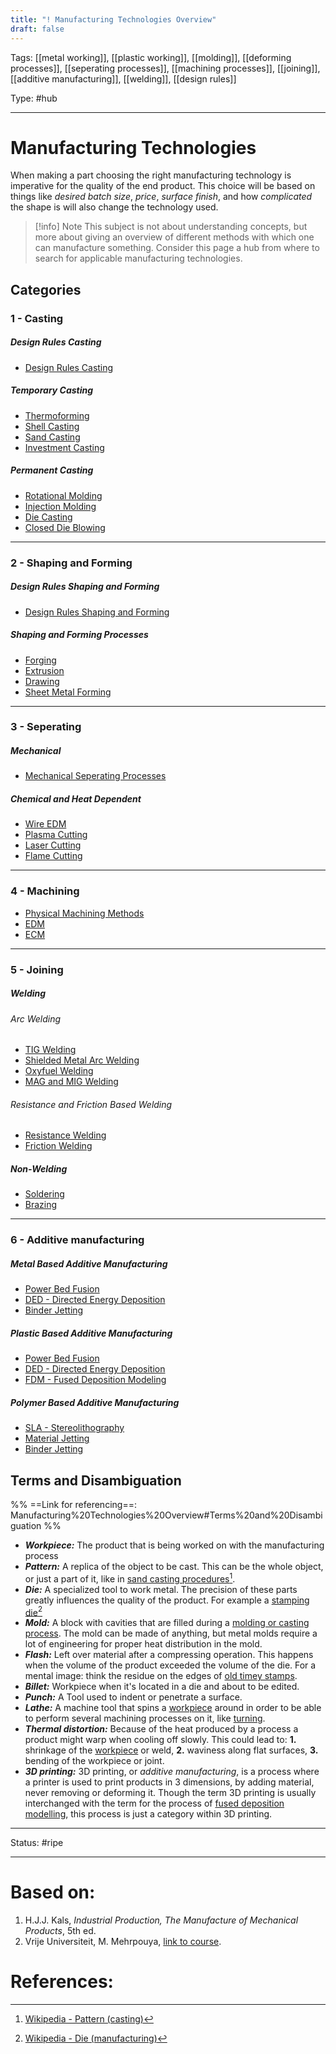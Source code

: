 ```yaml
---
title: "! Manufacturing Technologies Overview"
draft: false
---
```

Tags: [[metal working]], [[plastic working]], [[molding]], [[deforming processes]], [[seperating processes]], [[machining processes]], [[joining]], [[additive manufacturing]], [[welding]], [[design rules]]

Type: #hub

---
# Manufacturing Technologies
When making a part choosing the right manufacturing technology is imperative for the quality of the end product. This choice will be based on things like _desired batch size_, _price_, _surface finish_, and how _complicated_ the shape is will also change the technology used.

>[!info] Note
>This subject is not about understanding concepts, but more about giving an overview of different methods with which one can manufacture something. Consider this page a hub from where to search for applicable manufacturing technologies.

## Categories
### 1 - Casting
##### Design Rules Casting
- [Design Rules Casting](design%20rules%20casting)

##### Temporary Casting
- [Thermoforming](thermoforming)
- [Shell Casting](Shell%20Casting.md)
- [Sand Casting](sand%20casting)
- [Investment Casting](investment%20casting)

##### Permanent Casting
- [Rotational Molding](rotational%20molding)
- [Injection Molding](injection%20molding)
- [Die Casting](die%20casting)
- [Closed Die Blowing](closed%20die%20blowing)

---
### 2 - Shaping and Forming
##### Design Rules Shaping and Forming
- [Design Rules Shaping and Forming](Design%20Rules%20Shaping%20and%20Forming)

##### Shaping and Forming Processes
- [Forging](forging)
- [Extrusion](extrusion)
- [Drawing](drawing)
- [Sheet Metal Forming](sheet%20metal%20forming)


---
### 3 - Seperating
##### Mechanical
- [Mechanical Seperating Processes](Mechanical%20Seperating%20Processes.md)

##### Chemical and Heat Dependent
- [Wire EDM](Wire%20EDM.md)
- [Plasma Cutting](Plasma%20Cutting.md)
- [Laser Cutting](Laser%20Cutting.md)
- [Flame Cutting](Flame%20Cutting.md)

---
### 4 - Machining
- [Physical Machining Methods](Physical%20Machining%20Methods.md)
- [EDM](EDM.md)
- [ECM](ECM.md)

---
### 5 - Joining
##### Welding
###### Arc Welding
- [TIG Welding](TIG%20Welding.md)
- [Shielded Metal Arc Welding](Shielded%20Metal%20Arc%20Welding.md)
- [Oxyfuel Welding](Oxyfuel%20Welding.md)
- [MAG and MIG Welding](MAG%20and%20MIG%20Welding.md)

###### Resistance and Friction Based Welding
- [Resistance Welding](Resistance%20Welding.md)
- [Friction Welding](Friction%20Welding.md)

##### Non-Welding
- [Soldering](Soldering.md)
- [Brazing](Brazing.md)

---
### 6 - Additive manufacturing
##### Metal Based Additive Manufacturing
- [Power Bed Fusion](Power%20Bed%20Fusion.md)
- [DED - Directed Energy Deposition](DED%20-%20Directed%20Energy%20Deposition.md)
- [Binder Jetting](Binder%20Jetting.md)


##### Plastic Based Additive Manufacturing
- [Power Bed Fusion](Power%20Bed%20Fusion.md)
- [DED - Directed Energy Deposition](DED%20-%20Directed%20Energy%20Deposition.md)
- [FDM - Fused Deposition Modeling](FDM%20-%20Fused%20Deposition%20Modeling.md)

##### Polymer Based Additive Manufacturing
- [SLA - Stereolithography](SLA%20-%20Stereolithography.md)
- [Material Jetting](Material%20Jetting.md)
- [Binder Jetting](Binder%20Jetting.md)

## Terms and Disambiguation
%%
==Link for referencing==:
Manufacturing%20Technologies%20Overview#Terms%20and%20Disambiguation
%%
- ___Workpiece:___ The product that is being worked on with the manufacturing process
- ___Pattern:___ A replica of the object to be cast. This can be the whole object, or just a part of it, like in [sand casting procedures](Sand%20Casting.md)[^pattern]. 
- ___Die:___ A specialized tool to work metal. The precision of these parts greatly influences the quality of the product. For example a [stamping die](https://en.wikipedia.org/wiki/File:ProgressiveDieToyota-strip-scrap.jpg)[^die]
- ___Mold:___ A block with cavities that are filled during a [molding or casting process](#1%20-%20casting). The mold can be made of anything, but metal molds require a lot of engineering for proper heat distribution in the mold.
- ___Flash:___ Left over material after a compressing operation. This happens when the volume of the product exceeded the volume of the die. For a mental image: think the residue on the edges of [old timey stamps](https://upload.wikimedia.org/wikipedia/en/7/71/WilliamStoughton-personalseal.jpg).
- ___Billet:___ Workpiece when it's located in a die and about to be edited.
- ___Punch:___ A Tool used to indent or penetrate a surface.
- ___Lathe:___ A machine tool that spins a [workpiece](!%20Manufacturing%20Technologies%20Overview.md#Terms%20and%20Disambiguation) around in order to be able to perform several machining processes on it, like [turning](Physical%20Machining%20Methods.md#turning).
- ___Thermal distortion:___ Because of the heat produced by a process a product might warp when cooling off slowly. This could lead to: __1.__ shrinkage of the [workpiece](!%20Manufacturing%20Technologies%20Overview.md#Terms%20and%20Disambiguation) or weld, __2.__ waviness along flat surfaces, __3.__ bending of the workpiece or joint.
- ___3D printing:___ 3D printing, or _additive manufacturing_, is a process where a printer is used to print products in 3 dimensions, by adding material, never removing or deforming it. Though the term 3D printing is usually interchanged with the term for the process of [fused deposition modelling](FDM%20-%20Fused%20Deposition%20Modeling.md), this process is just a category within 3D printing.




---
Status: #ripe

---
# Based on:
1. H.J.J. Kals, _Industrial Production, The Manufacture of Mechanical Products_, 5th ed.
2. Vrije Universiteit, M. Mehrpouya, [link to course](https://canvas.utwente.nl/courses/15351).

# References:
[^pattern]: [Wikipedia - Pattern (casting)](https://en.wikipedia.org/wiki/Pattern_(casting))
[^die]: [Wikipedia - Die (manufacturing)](https://en.wikipedia.org/wiki/Die_(manufacturing))